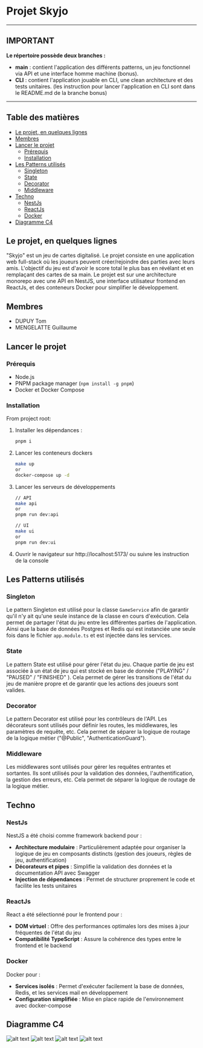 # Projet Skyjo

___
## IMPORTANT
**Le répertoire possède deux branches :**
- **main** : contient l'application des différents patterns, un jeu fonctionnel via API et une interface homme machine (bonus).
- **CLI** : contient l'application jouable en CLI, une clean architecture et des tests unitaires. (les instruction pour lancer l'application en CLI sont dans le README.md de la branche bonus)
___


## Table des matières
- [Le projet, en quelques lignes](#le-projet-en-quelques-lignes)
- [Membres](#membres)
- [Lancer le projet](#lancer-le-projet)
    - [Prérequis](#prérequis)
    - [Installation](#installation)
- [Les Patterns utilisés](#les-patterns-utilisés)
    - [Singleton](#singleton)
    - [State](#state)
    - [Decorator](#decorator)
    - [Middleware](#middleware)
- [Techno](#techno)
    - [NestJs](#nestjs)
    - [ReactJs](#reactjs)
    - [Docker](#docker)
- [Diagramme C4](#diagramme-c4)

## Le projet, en quelques lignes
"Skyjo" est un jeu de cartes digitalisé. Le projet consiste en une application web full-stack où les joueurs peuvent créer/rejoindre des parties avec leurs amis. L'objectif du jeu est d'avoir le score total le plus bas en révélant et en remplaçant des cartes de sa main. Le projet est sur une architecture monorepo avec une API en NestJS, une interface utilisateur frontend en ReactJs, et des conteneurs Docker pour simplifier le développement.

## Membres
- DUPUY Tom
- MENGELATTE Guillaume

## Lancer le projet

### Prérequis
- Node.js
- PNPM package manager (`npm install -g pnpm`)
- Docker et Docker Compose

### Installation

From project root:

1. Installer les dépendances :
   ```bash
   pnpm i
    ```
2. Lancer les conteneurs dockers
    ```bash
    make up
    or
    docker-compose up -d
    ```
3. Lancer les serveurs de développements
    ```bash
    // API
    make api
    or
    pnpm run dev:api
    
    // UI
    make ui
    or
    pnpm run dev:ui
    ```
4. Ouvrir le navigateur sur http://localhost:5173/ ou suivre les instruction de la console


## Les Patterns utilisés
### Singleton
Le pattern Singleton est utilisé pour la classe `GameService` afin de garantir qu'il n'y ait qu'une seule instance de la classe en cours d'exécution. Cela permet de partager l'état du jeu entre les différentes parties de l'application. Ainsi que la base de données Postgres et Redis qui est instanciée une seule fois dans le fichier `app.module.ts` et est injectée dans les services.

### State
Le pattern State est utilisé pour gérer l'état du jeu. Chaque partie de jeu est associée à un état de jeu qui est stocké en base de donnée ("PLAYING" / "PAUSED" / "FINISHED" ). Cela permet de gérer les transitions de l'état du jeu de manière propre et de garantir que les actions des joueurs sont valides.

### Decorator
Le pattern Decorator est utilisé pour les contrôleurs de l'API. Les décorateurs sont utilisés pour définir les routes, les middlewares, les paramètres de requête, etc. Cela permet de séparer la logique de routage de la logique métier ("@Public", "AuthenticationGuard").

### Middleware
Les middlewares sont utilisés pour gérer les requêtes entrantes et sortantes. Ils sont utilisés pour la validation des données, l'authentification, la gestion des erreurs, etc. Cela permet de séparer la logique de routage de la logique métier.

## Techno
### NestJs
NestJS a été choisi comme framework backend pour :
- **Architecture modulaire** : Particulièrement adaptée pour organiser la logique de jeu en composants distincts (gestion des joueurs, règles de jeu, authentification)
- **Décorateurs et pipes** : Simplifie la validation des données et la documentation API avec Swagger
- **Injection de dépendances** : Permet de structurer proprement le code et facilite les tests unitaires

### ReactJs
React a été sélectionné pour le frontend pour :
- **DOM virtuel** : Offre des performances optimales lors des mises à jour fréquentes de l'état du jeu
- **Compatibilité TypeScript** : Assure la cohérence des types entre le frontend et le backend

### Docker
Docker pour :
- **Services isolés** : Permet d'exécuter facilement la base de données, Redis, et les services mail en développement
- **Configuration simplifiée** : Mise en place rapide de l'environnement avec docker-compose

## Diagramme C4

![alt text](./diagram/c4-0.jpg)
![alt text](./diagram/c4-1.jpg)
![alt text](./diagram/c4-2.png)
![alt text](./diagram/c4-3.png)
